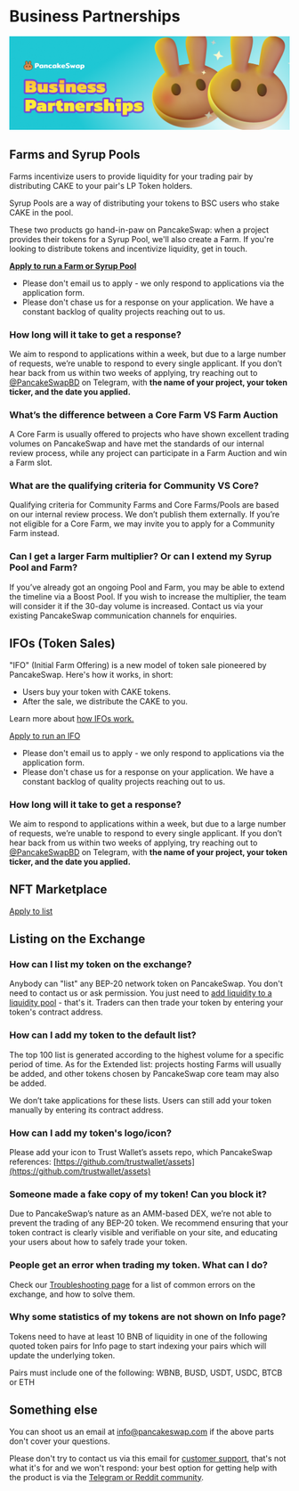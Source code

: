 # Business Partnerships

![](../.gitbook/assets/business-partnerships-header.png)

## Farms and Syrup Pools

Farms incentivize users to provide liquidity for your trading pair by distributing CAKE to your pair's LP Token holders.

Syrup Pools are a way of distributing your tokens to BSC users who stake CAKE in the pool.

These two products go hand-in-paw on PancakeSwap: when a project provides their tokens for a Syrup Pool, we'll also create a Farm. If you're looking to distribute tokens and incentivize liquidity, get in touch.

**​**[**Apply to run a Farm or Syrup Pool**](https://docs.google.com/forms/d/e/1FAIpQLSfQNsAfh98SAfcqJKR3is2hdvMRdnvfd2F3Hql96vXHgIi3Bw/viewform)**​**

* Please don't email us to apply - we only respond to applications via the application form.&#x20;
* Please don't chase us for a response on your application. We have a constant backlog of quality projects reaching out to us.

### How long will it take to get a response?

We aim to respond to applications within a week, but due to a large number of requests, we’re unable to respond to every single applicant. If you don’t hear back from us within two weeks of applying, try reaching out to [@PancakeSwapBD](https://t.me/PancakeSwapBD) on Telegram, with **the name of your project, your token ticker, and the date you applied.**

### What’s the difference between a Core Farm VS Farm Auction

A Core Farm is usually offered to projects who have shown excellent trading volumes on PancakeSwap and have met the standards of our internal review process, while any project can participate in a Farm Auction and win a Farm slot.

### What are the qualifying criteria for Community VS Core?

Qualifying criteria for Community Farms and Core Farms/Pools are based on our internal review process. We don’t publish them externally. If you’re not eligible for a Core Farm, we may invite you to apply for a Community Farm instead.

### Can I get a larger Farm multiplier? Or can I extend my Syrup Pool and Farm?

If you’ve already got an ongoing Pool and Farm, you may be able to extend the timeline via a Boost Pool. If you wish to increase the multiplier, the team will consider it if the 30-day volume is increased. Contact us via your existing PancakeSwap communication channels for enquiries.

## IFOs (Token Sales)

"IFO" (Initial Farm Offering) is a new model of token sale pioneered by PancakeSwap. Here's how it works, in short:&#x20;

* Users buy your token with CAKE tokens.
* After the sale, we distribute the CAKE to you.

Learn more about [how IFOs work.](https://medium.com/pancakeswap/initial-farm-offering-ifo-3-0-ifo-staking-pool-622d8bd356f1)

[Apply to run an IFO](https://docs.google.com/forms/d/e/1FAIpQLSf0Vmy3k0KyXtXwqxr8QLjD8Xd6KBAmkYxcBRRVTUYJVX17fA/viewform)

* Please don't email us to apply - we only respond to applications via the application form.&#x20;
* Please don't chase us for a response on your application. We have a constant backlog of quality projects reaching out to us.

### How long will it take to get a response?

We aim to respond to applications within a week, but due to a large number of requests, we’re unable to respond to every single applicant. If you don’t hear back from us within two weeks of applying, try reaching out to [@PancakeSwapBD](https://t.me/PancakeSwapBD) on Telegram, with **the name of your project, your token ticker, and the date you applied.**

## NFT Marketplace <a href="#exchange" id="exchange"></a>

[Apply to list](nft-market-applications.md#apply-for-nft-market-listing)

## Listing on the Exchange <a href="#exchange" id="exchange"></a>

### How can I list my token on the exchange?

Anybody can "list" any BEP-20 network token on PancakeSwap. You don't need to contact us or ask permission. You just need to [add liquidity to a liquidity pool](../products/pancakeswap-exchange/pancakeswap-pools.md) - that's it. Traders can then trade your token by entering your token's contract address.

### How can I add my token to the default list?

The top 100 list is generated according to the highest volume for a specific period of time. As for the Extended list: projects hosting Farms will usually be added, and other tokens chosen by PancakeSwap core team may also be added.

We don’t take applications for these lists. Users can still add your token manually by entering its contract address.

### How can I add my token's logo/icon?

Please add your icon to Trust Wallet’s assets repo, which PancakeSwap references: [https://github.com/trustwallet/assets](https://github.com/trustwallet/assets)

### Someone made a fake copy of my token! Can you block it?

Due to PancakeSwap’s nature as an AMM-based DEX, we’re not able to prevent the trading of any BEP-20 token. We recommend ensuring that your token contract is clearly visible and verifiable on your site, and educating your users about how to safely trade your token.

### People get an error when trading my token. What can I do?

Check our [Troubleshooting page](../readme/help/troubleshooting.md) for a list of common errors on the exchange, and how to solve them.

### Why some statistics of my tokens are not shown on Info page?

Tokens need to have at least 10 BNB of liquidity in one of the following quoted token pairs for Info page to start indexing your pairs which will update the underlying token.

Pairs must include one of the following: WBNB, BUSD, USDT, USDC, BTCB or ETH

## Something else

You can shoot us an email at info@pancakeswap.com if the above parts don't cover your questions.

Please don't try to contact us via this email for [customer support](customer-support.md), that's not what it's for and we won't respond: your best option for getting help with the product is via the [Telegram or Reddit community](social-accounts-and-communities.md).
